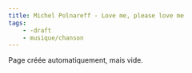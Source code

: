 ```yaml
---
title: Michel Polnareff - Love me, please love me
tags:
    - -draft
    - musique/chanson
---
```


Page créée automatiquement, mais vide.
